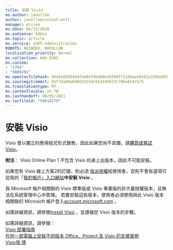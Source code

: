 ```yaml
---
title: 安裝 Visio
ms.author: janellem
author: janellemcintosh-msft
manager: eliree
ms.date: 04/21/2020
ms.audience: Admin
ms.topic: article
ms.service: o365-administration
ROBOTS: NOINDEX, NOFOLLOW
localization_priority: Normal
ms.collection: Adm_O365
ms.custom:
- "1764"
- "9000201"
ms.openlocfilehash: 9b42e8299484feb84fdbd80e26508ff110daea0191e33043d55ac9880f12919d
ms.sourcegitcommit: b5f7da89a650d2915dc652449623c78be6247175
ms.translationtype: MT
ms.contentlocale: zh-TW
ms.lasthandoff: 08/05/2021
ms.locfileid: "54014279"
---
```

# <a name="install-visio"></a>安裝 Visio

Visio 會以獨立的應用程式形式銷售，因此如果您尚不具備，請[購買或嘗試 Visio](https://products.office.com/visio)。 

**附注**： Visio Online Plan 1 不包含 Visio 的桌上出版本，因此不可能安裝。

如果您有 Visio 線上方案2的訂閱，則必須 [指派授權](https://docs.microsoft.com/microsoft-365/admin/add-users/add-users)給使用者，否則不會有選項可從我的「[我的帳戶」入口網站](https://portal.office.com/account#installs)**中安裝 Visio** 。 

與 Microsoft 帳戶相關聯的 Visio 標準版或 Visio 專業版的非大量授權版本，且無法在系統管理中心中管理。 若要安裝這些版本，使用者必須使用與此 Visio 版本相關聯的 Microsoft 帳戶登入[account.microsoft.com](https://account.microsoft.com) 。

如需詳細資訊，請參閱[Install Visio](https://support.office.com/article/f98f21e3-aa02-4827-9167-ddab5b025710?wt.mc_id=OfficeAdm_ClientDIA_Alchemy1764) ，並遵循您 Visio 版本的步驟。

如需詳細資訊，請參閱：<br>
[Visio 部署指南](https://docs.microsoft.com/deployoffice/deployment-guide-for-visio)<br>
[在同一部電腦上安裝不同版本 Office、Project 及 Visio 的支援案例](https://docs.microsoft.com/deployoffice/install-different-office-visio-and-project-versions-on-the-same-computer)<br>
[Visio發 牌](https://products.office.com/visio/microsoft-visio-volume-licensing-visio-for-multiple-users)